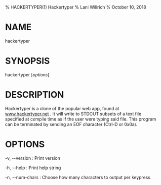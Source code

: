 % HACKERTYPER(1) Hackertyper
% Lani Willrich
% October 10, 2018

# NAME

hackertyper

# SYNOPSIS

hackertyper [*options*]

# DESCRIPTION

Hackertyper is a clone of the popular web app, found at www.hackertyper.net . It will write to STDOUT subsets of a text file specified at compile time as if the user were typing said file. This program can be terminated by sending an EOF character (Ctrl-D or 0x0a).

# OPTIONS

-v, \--version
:   Print version

-h, \--help
:   Print help string

-n, \--num-chars
:   Choose how many characters to output per keypress. 